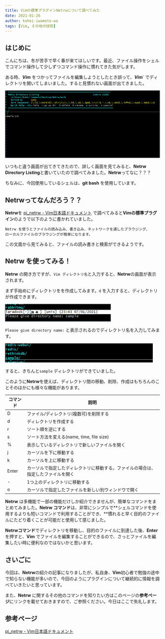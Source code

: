```yaml
---
title: Vimの標準プラグインNetrwについて調べてみた
date: 2021-01-26
author: kohei-iwamoto-wa
tags: [Vim, その他の技術]
---
```


## はじめに

こんにちは、冬が苦手で早く春が来てほしいです。最近、ファイル操作をシェルでコマンド操作して少しずつコマンド操作に慣れてきた気がします。

ある時、***Vim*** をつかってファイルを編集しようとしたとき誤って、***Vim***` でディレクトリを開いてしまいました。すると見慣れない画面が出てきました。

![](images/what-is-netrw-1.png)

いつもと違う画面が出てきてきたので、詳しく画面を見てみると、**Netrw Directory Listing**と書いていたので調べてみました。**Netrw**ってなに？？？

ちなみに、今回使用しているシェルは、**git bash** を使用しています。

## Netrwってなんだろう？？

**Netrw**を [pi_netrw - Vim日本語ドキュメント](https://vim-jp.org/vimdoc-ja/pi_netrw.html#netrw-start) で調べてみると**Vimの標準プラグイン**のようで以下のように書かれていました。

```
Netrw を使うとファイルの読み込み、書き込み、ネットワークを通したブラウジング、
ローカルファイルのブラウジングが簡単になります。
```
この文面から見てみると、ファイルの読み書きと検索ができるようです。

## Netrw を使ってみる！

**Netrw** の開き方ですが、```Vim ディレクトリ名```と入力すると、**Netrw**の画面が表示されます。

まず手始めにディレクトリをを作成してみます。`d` を入力すると、ディレクトリが作成できます。

![](images/what-is-netrw-2.png)

`Please give directory name:` と表示されるのでディレクトリ名を入力してみます。

![](images/what-is-netrw-3.png)

すると、きちんと`sample` ディレクトリができていました。

このように**Netrw**を使えば、ディレクトリ間の移動、削除、作成はもちろんのことそのほかにも様々な機能があります。

| コマンド | 説明 |
|----|----|
| D | ファイル/ディレクトリ(複数可)を削除する |
| d | ディレクトリを作成する |
| r | ソート順を逆にする |
| s | ソート方法を変える(name, time, file size) |
| % | 表示しているディレクトリで新しいファイルを開く |
| j | カーソルを下に移動する |
| k | カーソルを上に移動する |
| Enter | カーソルで指定したディレクトリに移動する。ファイルの場合は、指定したファイルを開く |
| - | 1つ上のディレクトリに移動する |
| o | カーソルで指定したファイルを新しい別ウィンドウで開く |

**Netrw** は多機能で一部の機能だけしか紹介できませんが、簡単なコマンドをまとめてみました。**Netrw コマンド**は、非常にシンプルで**シェルコマンドを使用するよりも短いコマンドで利用することができ、**慣れると早く目的のファイルにたどり着くことが可能だと使用して感じました。


**Netrwコマンド**でディレクトリを移動し、目的のファイルに到達した後、**Enter** を押すと、**Vim** でファイルを編集することができるので、さっとファイルを編集したい時に便利なのではないかと思います。


## さいごに

今回は、**Netrw**の紹介の記事になりましたが、私自身、**Vim**初心者で勉強の途中で知らない機能が多いので、今回のようにプラグインについて継続的に情報を調べていきたいと思っています。

また、**Netrw** に関するその他のコマンドを知りたい方はこのページの**参考ページ**にリンクを載せておきますので、ご参照ください。今日はここで失礼します。

## 参考ページ

[pi_netrw - Vim日本語ドキュメント](https://vim-jp.org/vimdoc-ja/pi_netrw.html#netrw-D)

